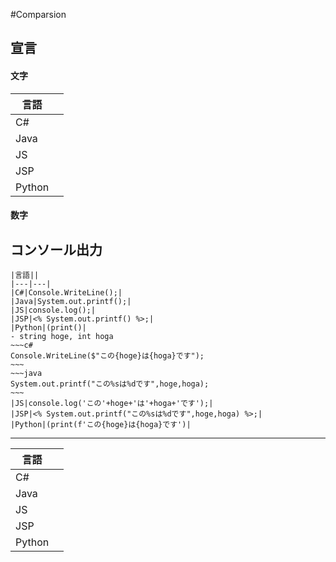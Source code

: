 #Comparsion
## 宣言
#### 文字
|言語||
|---|---|
|C#||
|Java||
|JS||
|JSP||
|Python||

#### 数字
## コンソール出力
	|言語||
	|---|---|
	|C#|Console.WriteLine();|
	|Java|System.out.printf();|
	|JS|console.log();|
	|JSP|<% System.out.printf() %>;|
	|Python|(print()|
	- string hoge, int hoga
	~~~c#
	Console.WriteLine($"この{hoge}は{hoga}です");
	~~~
	~~~java
	System.out.printf("この%sは%dです",hoge,hoga);
	~~~
	|JS|console.log('この'+hoge+'は'+hoga+'です');|
	|JSP|<% System.out.printf("この%sは%dです",hoge,hoga) %>;|
	|Python|(print(f'この{hoge}は{hoga}です')|
---
|言語||
|---|---|
|C#||
|Java||
|JS||
|JSP||
|Python||